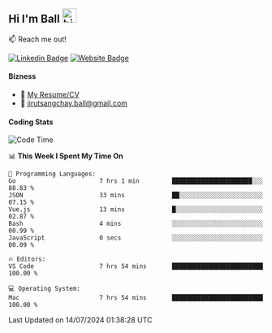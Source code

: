 ## Hi I'm Ball <img src="https://user-images.githubusercontent.com/1303154/88677602-1635ba80-d120-11ea-84d8-d263ba5fc3c0.gif" width="28px" height="28px" alt="hi">
 
:mailbox: Reach me out!

[![Linkedin Badge](https://img.shields.io/badge/-Jirut-0e76a8?style=flat&labelColor=0e76a8&logo=linkedin&logoColor=white)](https://www.linkedin.com/in/jirut-sangchay-338370251)
[![Website Badge](https://img.shields.io/badge/Website-184aa8?logo=website&logoColor=)](https://resume-jirut.web.app)

<!-- TODO: Add last video link -->
#### Bizness
- :paperclip: [My Resume/CV](https://github.com/Jirut01/Jirut01/blob/main/resume_jirut.pdf)
- :email: jirutsangchay.ball@gmail.com

#### Coding Stats


<!--START_SECTION:waka-->
![Code Time](http://img.shields.io/badge/Code%20Time-1%2C306%20hrs%2050%20mins-blue)

📊 **This Week I Spent My Time On** 

```text
💬 Programming Languages: 
Go                       7 hrs 1 min         ██████████████████████░░░   88.83 % 
JSON                     33 mins             ██░░░░░░░░░░░░░░░░░░░░░░░   07.15 % 
Vue.js                   13 mins             █░░░░░░░░░░░░░░░░░░░░░░░░   02.87 % 
Bash                     4 mins              ░░░░░░░░░░░░░░░░░░░░░░░░░   00.99 % 
JavaScript               0 secs              ░░░░░░░░░░░░░░░░░░░░░░░░░   00.09 % 

🔥 Editors: 
VS Code                  7 hrs 54 mins       █████████████████████████   100.00 % 

💻 Operating System: 
Mac                      7 hrs 54 mins       █████████████████████████   100.00 % 
```


 Last Updated on 14/07/2024 01:38:28 UTC
<!--END_SECTION:waka-->
